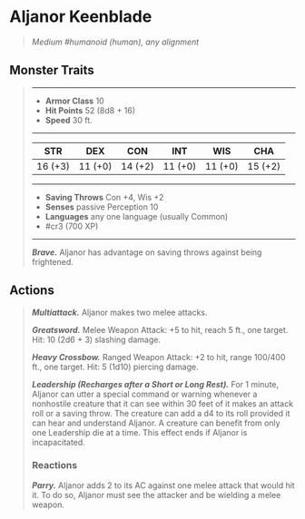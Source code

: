 # Aljanor Keenblade
>*Medium #humanoid (human), any alignment*
## Monster Traits
>___
>- **Armor Class** 10
>- **Hit Points** 52 (8d8 + 16)
>- **Speed** 30 ft.
>___
>|STR|DEX|CON|INT|WIS|CHA|
>|:---:|:---:|:---:|:---:|:---:|:---:|
>|16 (+3)|11 (+0)|14 (+2)|11 (+0)|11 (+0)|15 (+2)|
>___
>- **Saving Throws** Con +4, Wis +2
>- **Senses** passive Perception 10
>- **Languages** any one language (usually Common)
>- #cr3 (700 XP)
>___
>***Brave.*** Aljanor has advantage on saving throws against being frightened.  
>
## Actions
>***Multiattack.*** Aljanor makes two melee attacks.  
>
>***Greatsword.*** Melee Weapon Attack: +5 to hit, reach 5 ft., one target. Hit: 10 (2d6 + 3) slashing damage.  
>
>***Heavy Crossbow.*** Ranged Weapon Attack: +2 to hit, range 100/400 ft., one target. Hit: 5 (1d10) piercing damage.  
>
>***Leadership (Recharges after a Short or Long Rest).*** For 1 minute, Aljanor can utter a special command or warning whenever a nonhostile creature that it can see within 30 feet of it makes an attack roll or a saving throw. The creature can add a d4 to its roll provided it can hear and understand Aljanor. A creature can benefit from only one Leadership die at a time. This effect ends if Aljanor is incapacitated.  
>
>### Reactions
>***Parry.*** Aljanor adds 2 to its AC against one melee attack that would hit it. To do so, Aljanor must see the attacker and be wielding a melee weapon.